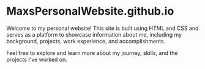 # MaxsPersonalWebsite.github.io

Welcome to my personal website! This site is built using HTML and CSS and serves as a platform to showcase information about me, including my background, projects, work experience, and accomplishments.

Feel free to explore and learn more about my journey, skills, and the projects I've worked on.
